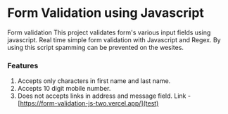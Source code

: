 # Form Validation using Javascript
Form validation
This project validates form's various input fields using javascript.
Real time simple form validation with Javascript and Regex.
By using this script spamming can be prevented on the wesites.
### Features
1. Accepts only characters in first name and last name.
2. Accepts 10 digit mobile number.
3. Does not accepts links in address and message field.
Link - [https://form-validation-js-two.vercel.app/](test)
